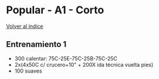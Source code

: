 # Popular - A1 - Corto


[Volver al índice](README.md)

## Entrenamiento 1

* 300 calentar: 75C-25E-75C-25B-75C-25C
* 2x(4x50C c/ crucero+10" + 200X ida técnica vuelta pies)
* 100 suaves
